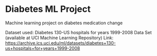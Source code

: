 # Diabetes ML Project
Machine learning project on diabetes medication change

Dataset used: Diabetes 130-US hospitals for years 1999-2008 Data Set (available at UCI Machine Learning Repository)
Link: https://archive.ics.uci.edu/ml/datasets/diabetes+130-us+hospitals+for+years+1999-2008
